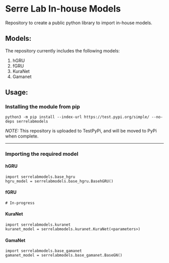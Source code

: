 # Serre Lab In-house Models
Repository to create a public python library to import in-house models.

## Models:
The repository currently includes the following models:
1. hGRU
2. fGRU
3. KuraNet
4. Gamanet

## Usage:
### Installing the module from pip

```
python3 -m pip install --index-url https://test.pypi.org/simple/ --no-deps serrelabmodels
```

*_NOTE:_* This repository is uploaded to TestPyPi, and will be moved to PyPi when complete.

---

### Importing the required model

#### hGRU

```
import serrelabmodels.base_hgru
hgru_model = serrelabmodels.base_hgru.BasehGRU()
```

#### fGRU

```
# In-progress
```

#### KuraNet

```
import serrelabmodels.kuranet
kuranet_model = serrelabmodels.kuranet.KuraNet(<parameters>)
```

#### GamaNet

```
import serrelabmodels.base_gamanet
gamanet_model = serrelabmodels.base_gamanet.BaseGN()
```
